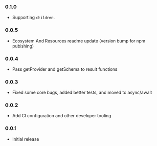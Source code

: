 ﻿### 0.1.0
- Supporting `children`.

### 0.0.5
- Ecosystem And Resources readme update (version bump for npm pubishing)

### 0.0.4
- Pass getProvider and getSchema to result functions

### 0.0.3
- Fixed some core bugs, added better tests, and moved to async/await

### 0.0.2

- Add CI configuration and other developer tooling

### 0.0.1

- Initial release

